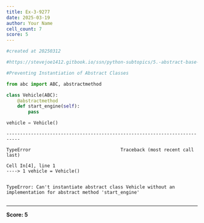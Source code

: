 ```yaml
---
title: Ex-3-9277
date: 2025-03-19
author: Your Name
cell_count: 7
score: 5
---
```


```python
#created at 20250312
```


```python
#https://stevejoe1412.gitbook.io/ssn/python-subtopics/5.-abstract-base-classes-abcs
```


```python
#Preventing Instantiation of Abstract Classes
```


```python
from abc import ABC, abstractmethod
```


```python
class Vehicle(ABC):
    @abstractmethod
    def start_engine(self):
        pass


```


```python
vehicle = Vehicle()
```


    ---------------------------------------------------------------------------

    TypeError                                 Traceback (most recent call last)

    Cell In[4], line 1
    ----> 1 vehicle = Vehicle()


    TypeError: Can't instantiate abstract class Vehicle without an implementation for abstract method 'start_engine'



```python

```


---
**Score: 5**